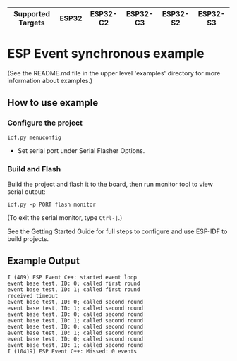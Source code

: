 | Supported Targets | ESP32 | ESP32-C2 | ESP32-C3 | ESP32-S2 | ESP32-S3 |
| ----------------- | ----- | -------- | -------- | -------- | -------- |

# ESP Event synchronous example

(See the README.md file in the upper level 'examples' directory for more information about examples.)


## How to use example

### Configure the project

```
idf.py menuconfig
```

* Set serial port under Serial Flasher Options.

### Build and Flash

Build the project and flash it to the board, then run monitor tool to view serial output:

```
idf.py -p PORT flash monitor
```

(To exit the serial monitor, type ``Ctrl-]``.)

See the Getting Started Guide for full steps to configure and use ESP-IDF to build projects.

## Example Output

```
I (409) ESP Event C++: started event loop
event base test, ID: 0; called first round
event base test, ID: 1; called first round
received timeout
event base test, ID: 0; called second round
event base test, ID: 1; called second round
event base test, ID: 0; called second round
event base test, ID: 1; called second round
event base test, ID: 0; called second round
event base test, ID: 1; called second round
event base test, ID: 0; called second round
event base test, ID: 1; called second round
I (10419) ESP Event C++: Missed: 0 events
```
